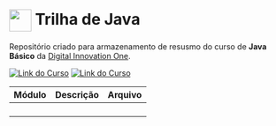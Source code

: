 <h1>
    <a href="https://www.dio.me/">
     <img align="center" width="40px" src="https://hermes.digitalinnovation.one/assets/diome/logo-minimized.png"></a>
    <span> Trilha de Java </span>
</h1>

Repositório criado para armazenamento de resusmo do curso de **Java Básico** da [Digital Innovation One](https://www.dio.me/).

[![Link do Curso](https://img.shields.io/badge/▶-000?style=for-the-badge&logo=movie&logoColor=E94D5F)](https://web.dio.me/track/bradesco-java-cloud-native) 
[![Link do Curso](https://img.shields.io/badge/Acesse%20o%20Curso%20na%20Plataforma-E94D5F?style=for-the-badge)](https://web.dio.me/track/bradesco-java-cloud-native) 




| **Módulo**                | **Descrição**                                      | **Arquivo**                     |
|---------------------------|----------------------------------------------------|---------------------------------|
| []() || []()              |
| []() | | []()                 |
| []() | | []()                |
| []()    | | []()               |
